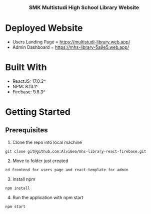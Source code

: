 <h3 align="center">
  SMK Multistudi High School Library Website

# Deployed Website

- Users Landing Page = https://multistudi-library.web.app/
- Admin Dashboard = https://mhs-library-5a9e5.web.app/

# Built With

- ReactJS: 17.0.2^
- NPM: 8.13.1^
- Firebase: 9.8.3^

# Getting Started

## Prerequisites

1. Clone the repo into local machine

```
git clone git@github.com:AlviGeo/mhs-library-react-firebase.git
```

2. Move to folder just created

```
cd frontend for users page and react-template for admin
```

3. Install npm

```
npm install
```

4. Run the application with npm start

```
npm start
```
